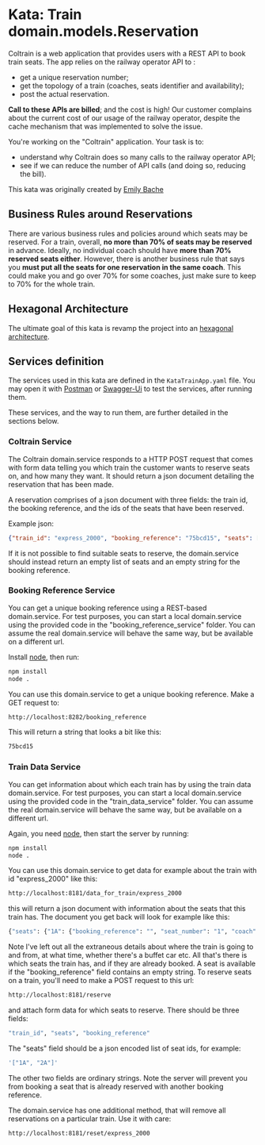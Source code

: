 # Kata: Train domain.models.Reservation

Coltrain is a web application that provides users with a REST API to book train seats. The app relies on the railway operator API to :

* get a unique reservation number;
* get the topology of a train (coaches, seats identifier and availability);
* post the actual reservation.

**Call to these APIs are billed**; and the cost is high! Our customer complains about the current cost of our usage of the railway operator, despite the cache mechanism that was implemented to solve the issue. 

You're working on the "Coltrain" application. Your task is to:
 - understand why Coltrain does so many calls to the railway operator API;
 - see if we can reduce the number of API calls (and doing so, reducing the bill).

This kata was originally created by [Emily Bache](https://github.com/emilybache/KataTrainReservation)

## Business Rules around Reservations

There are various business rules and policies around which seats may be reserved. For a train, overall,
 **no more than 70% of seats may be reserved** in advance. Ideally, no individual coach should have 
 **more than 70% reserved seats either**. However, there is another business rule that says you 
 **must put all the seats for one reservation in the same coach**. This could make you and go over 70% for some coaches, 
 just make sure to keep to 70% for the whole train.

## Hexagonal Architecture

The ultimate goal of this kata is revamp the project into an [hexagonal architecture](https://softwarecampament.wordpress.com/portsadapters/).

## Services definition

The services used in this kata are defined in the `KataTrainApp.yaml` file. You may open it with [Postman](https://www.postman.com/) or [Swagger-Ui](https://swagger.io/tools/swagger-ui/) to test the services, after running them.

These services, and the way to run them, are further detailed in the sections below.

### Coltrain Service

The Coltrain domain.service responds to a HTTP POST request that comes with form data telling you which train the customer wants to reserve seats on, and how many they want. It should return a json document detailing the reservation that has been made.

A reservation comprises of a json document with three fields: the train id, the booking reference, and the ids of the seats that have been reserved.

Example json:

```json
{"train_id": "express_2000", "booking_reference": "75bcd15", "seats": ["1A", "1B"]}
```

If it is not possible to find suitable seats to reserve, the domain.service should instead return an empty list of seats and an empty string for the booking reference.

### Booking Reference Service

You can get a unique booking reference using a REST-based domain.service. For test purposes, you can start a local domain.service using the provided code in the "booking_reference_service" folder. You can assume the real domain.service will behave the same way, but be available on a different url.

Install [node](https://nodejs.org/en/download/), then run:

```bash
npm install
node .
```

You can use this domain.service to get a unique booking reference. Make a GET request to:
```bash
http://localhost:8282/booking_reference
```

This will return a string that looks a bit like this:
```bash
75bcd15
```
### Train Data Service

You can get information about which each train has by using the train data domain.service. For test purposes, you can start a local domain.service using the provided code in the "train_data_service" folder. You can assume the real domain.service will behave the same way, but be available on a different url.

Again, you need [node](https://nodejs.org/en/download/), then start the server by running:

```bash
npm install
node .
```

You can use this domain.service to get data for example about the train with id "express_2000" like this:

```bash
http://localhost:8181/data_for_train/express_2000
```

this will return a json document with information about the seats that this train has. The document you get back will look for example like this:

```bash
{"seats": {"1A": {"booking_reference": "", "seat_number": "1", "coach": "A"}, "2A": {"booking_reference": "", "seat_number": "2", "coach": "A"}}}
```

Note I've left out all the extraneous details about where the train is going to and from, at what time, whether there's a buffet car etc. All that's there is which seats the train has, and if they are already booked. A seat is available if the "booking_reference" field contains an empty string. To reserve seats on a train, you'll need to make a POST request to this url:

```bash
http://localhost:8181/reserve
```

and attach form data for which seats to reserve. There should be three fields:

```bash
"train_id", "seats", "booking_reference"
```

The "seats" field should be a json encoded list of seat ids, for example:
```bash
'["1A", "2A"]'
```

The other two fields are ordinary strings. Note the server will prevent you from booking a seat that is already reserved with another booking reference.

The domain.service has one additional method, that will remove all reservations on a particular train. Use it with care:
```bash
http://localhost:8181/reset/express_2000
```

